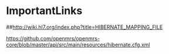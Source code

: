 # ImportantLinks

##http://wiki.hl7.org/index.php?title=HIBERNATE_MAPPING_FILE

https://github.com/openmrs/openmrs-core/blob/master/api/src/main/resources/hibernate.cfg.xml
